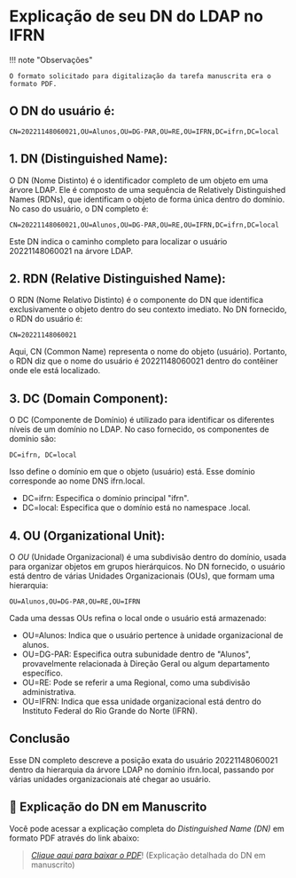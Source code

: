 # Explicação de seu DN do LDAP no IFRN

!!! note "Observações"

    O formato solicitado para digitalização da tarefa manuscrita era o formato PDF.
 
## O DN do usuário é:

`CN=20221148060021,OU=Alunos,OU=DG-PAR,OU=RE,OU=IFRN,DC=ifrn,DC=local`

## 1. DN (Distinguished Name):
O DN (Nome Distinto) é o identificador completo de um objeto em uma árvore LDAP. Ele é composto de uma sequência de Relatively Distinguished Names (RDNs), que identificam o objeto de forma única dentro do domínio. No caso do usuário, o DN completo é:

`CN=20221148060021,OU=Alunos,OU=DG-PAR,OU=RE,OU=IFRN,DC=ifrn,DC=local`

Este DN indica o caminho completo para localizar o usuário 20221148060021 na árvore LDAP.

## 2. RDN (Relative Distinguished Name):
O RDN (Nome Relativo Distinto) é o componente do DN que identifica exclusivamente o objeto dentro do seu contexto imediato. No DN fornecido, o RDN do usuário é:

`CN=20221148060021`

Aqui, CN (Common Name) representa o nome do objeto (usuário). Portanto, o RDN diz que o nome do usuário é 20221148060021 dentro do contêiner onde ele está localizado.

## 3. DC (Domain Component):
O DC (Componente de Domínio) é utilizado para identificar os diferentes níveis de um domínio no LDAP. No caso fornecido, os componentes de domínio são:

`DC=ifrn, DC=local`

Isso define o domínio em que o objeto (usuário) está. Esse domínio corresponde ao nome DNS ifrn.local.

- DC=ifrn: Especifica o domínio principal "ifrn".
- DC=local: Especifica que o domínio está no namespace .local.

## 4. OU (Organizational Unit):
O *OU* (Unidade Organizacional) é uma subdivisão dentro do domínio, usada para organizar objetos em grupos hierárquicos. No DN fornecido, o usuário está dentro de várias Unidades Organizacionais (OUs), que formam uma hierarquia:

`OU=Alunos,OU=DG-PAR,OU=RE,OU=IFRN`

Cada uma dessas OUs refina o local onde o usuário está armazenado:

- OU=Alunos: Indica que o usuário pertence à unidade organizacional de alunos.
- OU=DG-PAR: Especifica outra subunidade dentro de "Alunos", provavelmente relacionada à Direção Geral ou algum departamento específico.
- OU=RE: Pode se referir a uma Regional, como uma subdivisão administrativa.
- OU=IFRN: Indica que essa unidade organizacional está dentro do Instituto Federal do Rio Grande do Norte (IFRN).

## Conclusão
Esse DN completo descreve a posição exata do usuário 20221148060021 dentro da hierarquia da árvore LDAP no domínio ifrn.local, passando por várias unidades organizacionais até chegar ao usuário.


## 📄 Explicação do DN em Manuscrito

Você pode acessar a explicação completa do _Distinguished Name (DN)_ em formato PDF através do link abaixo:

> _[Clique aqui para baixar o PDF](./CamScanner%2009-20-2024%2017.29.jpg)_!
> (Explicação detalhada do DN em manuscrito)
